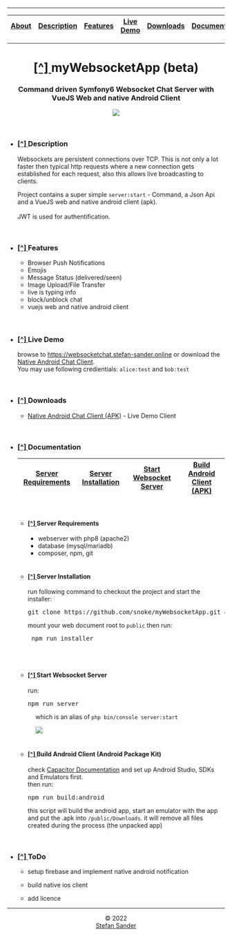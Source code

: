 



<div name="menu">
  
  



---

<div align="center">  
  
      
| <a href="#about">About</a> | <a href="#Description">Description</a> | <a href="#Features">Features</a> | <a href="#LiveDemo">Live Demo</a> | <a href="#Downloads">Downloads</a> | <a href="#Documentation">Documentation</a> | <a href="#TODOs">ToDo</a> | 
|-|-|-|-|-|-|-|  
</div>
  
---

  </div>
  
  

# <div align="center" name="about"><a href="#menu"> [^] </a>myWebsocketApp (beta)</div>
### <div align="center">Command driven Symfony6 Websocket Chat Server with VueJS Web and native Android Client</div>
<p align="center">
  <img src="https://github.com/snoke/myWebsocketApp/blob/master/myWebsocketApp.png?raw=true" />
</p>

  
  
<br /><ul>
  <li name="Description"> <h3> <a href="#menu"> [^] </a>  Description</h3> 
Websockets are persistent connections over TCP. 
This is not only a lot faster then typical http requests where a new connection gets established for each request, also this allows live broadcasting to clients.<br />
   
Project contains  a super simple `
server:start ` - Command, a Json Api and a VueJS web and native android client (apk).<br /><br />
JWT is used for authentification.

  <br /></li>
    <li name="Features"> <h3> <a href="#menu"> [^] </a>  Features</h3> <ul>
      <li>Browser Push Notifications</li>
      <li>Emojis</li>
      <li>Message Status (delivered/seen)</li>
      <li>Image Upload/File Transfer</li>
      <li>live is typing info</li>
      <li>block/unblock chat</li>
     <li>vuejs web and native android client</li>
    </ul><br />
  <br /></li>
    <li name="LiveDemo"> <h3> <a href="#menu"> [^] </a>  Live Demo</h3> 
    
browse to https://websocketchat.stefan-sander.online or download the [Native Android Chat Client](#Downloads). <br />
You may use following credientials: 
`
alice:test
` and
`
bob:test
`

  <br /></li>
    <li name="Downloads"> <h3> <a href="#menu"> [^] </a>  Downloads</h3> 
      
<ul>
  <li><a href="https://github.com/snoke/myWebsocketApp/raw/master/public/downloads/android-client-latest.apk">Native Android Chat Client (APK)</a>  - Live Demo Client </li>
</ul>

 
  <br /></li>
    <li name="Documentation"> <h3> <a href="#menu"> [^] </a>  Documentation</h3> 

      
  | <a href="#Requirements">Server Requirements</a> | <a href="#ServerInstallation">Server Installation</a> | <a href="#WebsocketServer">Start Websocket Server</a> | <a href="#ClientAPK">Build Android Client (APK)</a>            | 
  |-|-|-|-| 
   <br />   
<ul>
  <li name="Requirements"><h4> <a href="#Documentation"> [^] </a> Server Requirements</h4>
    <ul>
      <li>webserver with php8 (apache2)</li>
      <li>database (mysql/mariadb)</li>
      <li>composer, npm, git</li>
    </ul>
  <br /></li>
  <li name="ServerInstallation"><h4> <a href="#Documentation"> [^] </a>  Server Installation</h4>
<p>run following command to checkout the project and start the installer:
&emsp; <pre>
git clone https://github.com/snoke/myWebsocketApp.git && cd myWebsocketApp
</pre></p>
mount your web document root to  <code>public</code> then run: <pre> npm run installer </pre>
<br /><br /></li>
  <li name="WebsocketServer"><h4> <a href="#Documentation"> [^] </a>  Start Websocket Server</h4>
<p>run: &emsp; <pre>
npm run server
</pre>
   
&emsp; which is an alias of `
php bin/console server:start ` </p>
    


&emsp; <img src="https://github.com/snoke/myWebsocketApp/blob/master/server_start.png?raw=true" />
<br /><br /></li>
  <li name="ClientAPK"><h4> <a href="#Documentation"> [^] </a>  Build Android Client (Android Package Kit)</h4>
  <p>check <a href="https://capacitorjs.com/docs/getting-started/environment-setup">Capacitor Documentation</a> and set up Android Studio, SDKs and Emulators first.<br />then run:
&emsp; <pre>
npm run build:android
</pre> 


  this script will build the android app, start an emulator with the app and put the .apk into `/public/Downloads`. it will remove all files created during the process (the unpacked app)</p>

  <br /></li>
  </li>
  </ul>
    <li name="TODOs"> <h3> <a href="#menu"> [^] </a>  ToDo</h3> 
    
* setup firebase and implement native android notification
* build native ios client 
* add licence 

  </li>
  </ul>
<hr />
<div align="center">
  © 2022<br /><a href="https://stefan-sander.online">Stefan Sander</a>
  </div>
  
